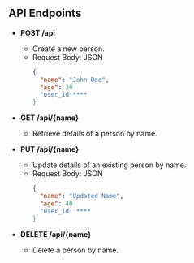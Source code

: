 ## API Endpoints

- **POST /api**
  - Create a new person.
  - Request Body: JSON
    ```json
    {
      "name": "John Doe",
      "age": 30
      "user_id:****
    }
    ```
- **GET /api/{name}**
  - Retrieve details of a person by name.
    
- **PUT /api/{name}**
  - Update details of an existing person by name.
  - Request Body: JSON
    ```json
    {
      "name": "Updated Name",
      "age": 40
      "user_id: ****
    }
    ```
- **DELETE /api/{name}**
  - Delete a person by name.


